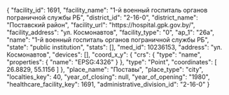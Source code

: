 {
    "facility_id": 1691,
    "facility_name": "1-й военный госпиталь органов пограничной службы РБ",
    "district_id": "2-16-0",
    "district_name": "Поставский район",
    "facility_url": "https:\/\/hospital.gpk.gov.by\/",
    "facility_address": "ул. Космонавтов",
    "facility_type": "0",
    "ap_1": "26а",
    "name": "1-й военный госпиталь органов пограничной службы РБ",
    "state": "public institution",
    "stats": [],
    "med_id": 10236153,
    "address": "ул. Космонавтов",
    "devices": [],
    "coord_x_y": {
        "crs": {
            "type": "name",
            "properties": {
                "name": "EPSG:4326"
            }
        },
        "type": "Point",
        "coordinates": [
            26.8829,
            55.1156
        ]
    },
    "place_name": "Поставы",
    "place_type": "city",
    "localties_key": 40,
    "year_of_closing": null,
    "year_of_opening": "1980",
    "healthcare_facility_key": 1691,
    "administrative_division_id": "2-16-0"
}
